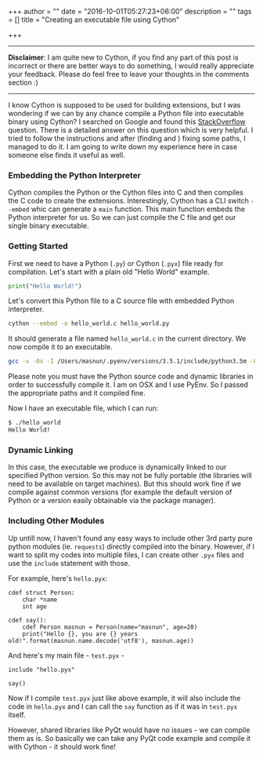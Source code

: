 +++
author = ""
date = "2016-10-01T05:27:23+06:00"
description = ""
tags = []
title = "Creating an executable file using Cython"

+++


----
__Disclaimer__: I am quite new to Cython, if you find any part of this post is incorrect or 
there are better ways to do something, I would really appreciate your feedback. Please do feel
free to leave your thoughts in the comments section :)

----
                                    
I know Cython is supposed to be used for building extensions, but I was wondering if we can 
by any chance compile a Python file into executable binary using Cython? I searched on Google and found this 
<a target="_blank" href="http://stackoverflow.com/questions/5105482/compile-main-python-program-using-cython">StackOverflow</a>
question. There is a detailed answer on this question which is very helpful. I tried to follow the 
instructions and after (finding and ) fixing some paths, I managed to do it. I am going to write down
my experience here in case someone else finds it useful as well. 

### Embedding the Python Interpreter 

Cython compiles the Python or the Cython files into C and then compiles the C code to create the 
extensions. Interestingly, Cython has a CLI switch `--embed` whic can generate a `main` function. 
This main function embeds the Python interpreter for us. So we can just compile the C file and 
get our single binary executable. 

### Getting Started

First we need to have a Python (`.py`) or Cython (`.pyx`)  file ready for compilation. Let's start with
a plain old "Hello World" example. 

```python
print("Hello World!")
```

Let's convert this Python file to a C source file with embedded Python interpreter. 

```bash
cython --embed -o hello_world.c hello_world.py
```

It should generate a file named `hello_world.c` in the current directory. We now compile it to an 
executable. 

```bash
gcc -v -Os -I /Users/masnun/.pyenv/versions/3.5.1/include/python3.5m -L /usr/local/Frameworks/Python.framework/Versions/3.5/lib  -o test test.c  -lpython3.5  -lpthread -lm -lutil -ldl
```

Please note you must have the Python source code and dynamic libraries in order to successfully compile 
it. I am on OSX and I use PyEnv. So I passed the appropriate paths and it compiled fine. 

Now I have an executable file, which I can run: 

```bash
$ ./hello_world
Hello World!
```

### Dynamic Linking 

In this case, the executable we produce is dynamically linked to our specified Python version. So this 
may not be fully portable (the libraries will need to be available on target machines). But this should
work fine if we compile against common versions (for example the default version of Python or a version
easily obtainable via the package manager). 

### Including Other Modules

Up untill now, I haven't found any easy ways to include other 3rd party pure python modules (ie. `requests`) 
directly compiled into the binary. However, if I want to split my codes into multiple files,  I can 
create other `.pyx` files and use the `include` statement with those. 

For example, here's `hello.pyx`: 

```cython
cdef struct Person:
    char *name
    int age

cdef say():
    cdef Person masnun = Person(name="masnun", age=20)
    print("Hello {}, you are {} years old!".format(masnun.name.decode('utf8'), masnun.age))

```

And here's my main file - `test.pyx` - 

```cython
include "hello.pyx"

say()
```

Now if I compile `test.pyx` just like above example, it will also include the code in `hello.pyx` and 
I can call the `say` function as if it was in `test.pyx` itself. 

However, shared libraries like PyQt would have no issues - we can compile them as is. So 
basically we can take any PyQt code example and compile it with Cython - it should work fine! 


